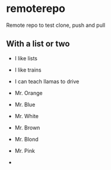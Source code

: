 remoterepo
==========

Remote repo to test clone, push and pull

## With a list or two
* I like lists
* I like trains
* I can teach llamas to drive

* Mr. Orange
* Mr. Blue
* Mr. White
* Mr. Brown
* Mr. Blond
* Mr. Pink
* 
